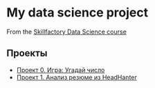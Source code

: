 # My data science project
From the [Skillfactory Data Science course](https://skillfactory.ru/data-scientist-pro)

## Проекты

* [Проект 0. Игра: Угадай число](https://github.com/fido-alex/DS/tree/main/project_0)
* [Проект 1. Анализ резюме из HeadHanter](https://github.com/fido-alex/DS/tree/main/project_1)
